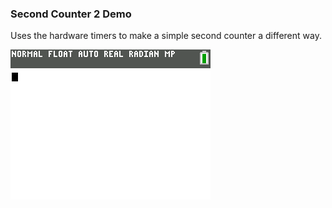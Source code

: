 ### Second Counter 2 Demo

Uses the hardware timers to make a simple second counter a different way.

![Screenshot](screenshot.gif)
